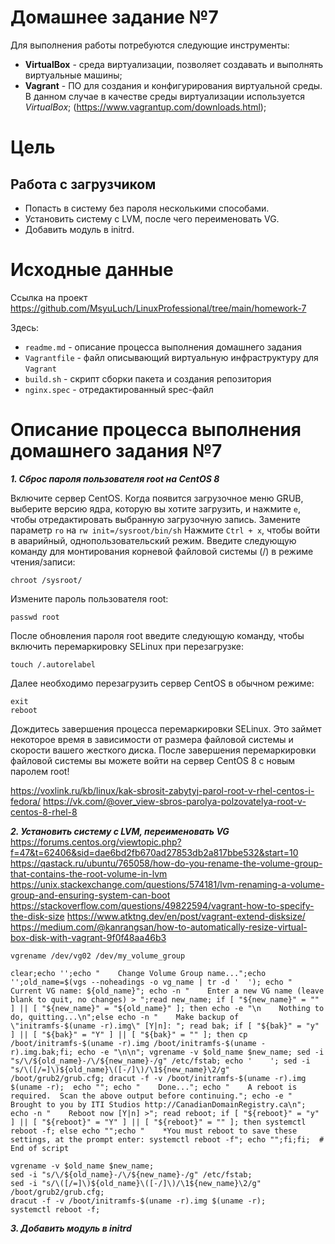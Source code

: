 # **Домашнее задание №7**

Для выполнения работы потребуются следующие инструменты:

- **VirtualBox** - среда виртуализации, позволяет создавать и выполнять виртуальные машины;
- **Vagrant** - ПО для создания и конфигурирования виртуальной среды. В данном случае в качестве среды виртуализации используется *VirtualBox*; (https://www.vagrantup.com/downloads.html);

# **Цель**
 
## **Работа с загрузчиком**
 
- Попасть в систему без пароля несколькими способами.
- Установить систему с LVM, после чего переименовать VG.
- Добавить модуль в initrd.

# **Исходные данные**

Ссылка на проект https://github.com/MsyuLuch/LinuxProfessional/tree/main/homework-7

Здесь:
- `readme.md` - описание процесса выполнения домашнего задания
- `Vagrantfile` - файл описывающий виртуальную инфраструктуру для `Vagrant`
- `build.sh` - скрипт сборки пакета и создания репозитория
- `nginx.spec` - отредактированный spec-файл

# **Описание процесса выполнения домашнего задания №7**

***1. Сброс пароля пользователя root на CentOS 8***

Включите сервер CentOS.
Когда появится загрузочное меню GRUB, выберите версию ядра, которую вы хотите загрузить, 
и нажмите `e`, чтобы отредактировать выбранную загрузочную запись.
Замените параметр `ro` на `rw init=/sysroot/bin/sh`
Нажмите `Ctrl + x`, чтобы войти в аварийный, однопользовательский режим.
Введите следующую команду для монтирования корневой файловой системы (/) в режиме чтения/записи:
```
chroot /sysroot/
```
Измените пароль пользователя root:
```
passwd root
```
После обновления пароля root введите следующую команду, чтобы включить перемаркировку SELinux при перезагрузке:
```
touch /.autorelabel
```
Далее необходимо перезагрузить сервер CentOS в обычном режиме:
```
exit
reboot
```
Дождитесь завершения процесса перемаркировки SELinux.
Это займет некоторое время в зависимости от размера файловой системы и скорости вашего жесткого диска.
После завершения перемаркировки файловой системы вы можете войти на сервер CentOS 8 с новым паролем root!

https://voxlink.ru/kb/linux/kak-sbrosit-zabytyj-parol-root-v-rhel-centos-i-fedora/
https://vk.com/@over_view-sbros-parolya-polzovatelya-root-v-centos-8-rhel-8

***2. Установить систему с LVM, переименовать VG***
https://forums.centos.org/viewtopic.php?f=47&t=62406&sid=dae6bd2fb670ad27853db2a817bbe532&start=10
https://qastack.ru/ubuntu/765058/how-do-you-rename-the-volume-group-that-contains-the-root-volume-in-lvm
https://unix.stackexchange.com/questions/574181/lvm-renaming-a-volume-group-and-ensuring-system-can-boot
https://stackoverflow.com/questions/49822594/vagrant-how-to-specify-the-disk-size
https://www.atktng.dev/en/post/vagrant-extend-disksize/
https://medium.com/@kanrangsan/how-to-automatically-resize-virtual-box-disk-with-vagrant-9f0f48aa46b3

```
vgrename /dev/vg02 /dev/my_volume_group

clear;echo '';echo "    Change Volume Group name...";echo '';old_name=$(vgs --noheadings -o vg_name | tr -d '  '); echo "    Current VG name: ${old_name}"; echo -n "    Enter a new VG name (leave blank to quit, no changes) > ";read new_name; if [ "${new_name}" = "" ] || [ "${new_name}" = "${old_name}" ]; then echo -e "\n    Nothing to do, quitting...\n";else echo -n "    Make backup of \"initramfs-$(uname -r).img\" [Y|n]: "; read bak; if [ "${bak}" = "y" ] || [ "${bak}" = "Y" ] || [ "${bak}" = "" ]; then cp /boot/initramfs-$(uname -r).img /boot/initramfs-$(uname -r).img.bak;fi; echo -e "\n\n"; vgrename -v $old_name $new_name; sed -i "s/\/${old_name}-/\/${new_name}-/g" /etc/fstab; echo '    '; sed -i "s/\([/=]\)${old_name}\([-/]\)/\1${new_name}\2/g" /boot/grub2/grub.cfg; dracut -f -v /boot/initramfs-$(uname -r).img $(uname -r);  echo ""; echo "    Done..."; echo "    A reboot is required.  Scan the above output before continuing."; echo -e "    Brought to you by ITI Studios http://CanadianDomainRegistry.ca\n";  echo -n "    Reboot now [Y|n] >"; read reboot; if [ "${reboot}" = "y" ] || [ "${reboot}" = "Y" ] || [ "${reboot}" = "" ]; then systemctl reboot -f; else echo "";echo "    *You must reboot to save these settings, at the prompt enter: systemctl reboot -f"; echo "";fi;fi;  # End of script

vgrename -v $old_name $new_name;
sed -i "s/\/${old_name}-/\/${new_name}-/g" /etc/fstab;
sed -i "s/\([/=]\)${old_name}\([-/]\)/\1${new_name}\2/g" /boot/grub2/grub.cfg;
dracut -f -v /boot/initramfs-$(uname -r).img $(uname -r);
systemctl reboot -f;
```
***3. Добавить модуль в initrd***